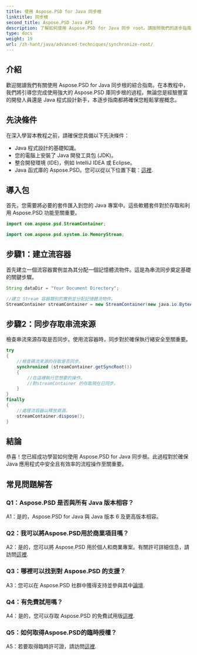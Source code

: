 ```yaml
---
title: 使用 Aspose.PSD for Java 同步根
linktitle: 同步根
second_title: Aspose.PSD Java API
description: 了解如何使用 Aspose.PSD for Java 同步 root。請按照我們的逐步指南進行高效率的 Java 流操作。
type: docs
weight: 19
url: /zh-hant/java/advanced-techniques/synchronize-root/
---
```

## 介紹

歡迎閱讀我們有關使用 Aspose.PSD for Java 同步根的綜合指南。在本教程中，我們將引導您完成使用強大的 Aspose.PSD 庫同步根的過程。無論您是經驗豐富的開發人員還是 Java 程式設計新手，本逐步指南都將確保您輕鬆掌握概念。

## 先決條件

在深入學習本教程之前，請確保您具備以下先決條件：

- Java 程式設計的基礎知識。
- 您的電腦上安裝了 Java 開發工具包 (JDK)。
- 整合開發環境 (IDE)，例如 IntelliJ IDEA 或 Eclipse。
-  Java 函式庫的 Aspose.PSD。您可以從以下位置下載：[這裡](https://releases.aspose.com/psd/java/).

## 導入包

首先，您需要將必要的套件匯入到您的 Java 專案中。這些軟體套件對於存取和利用 Aspose.PSD 功能至關重要。

```java
import com.aspose.psd.StreamContainer;

import com.aspose.psd.system.io.MemoryStream;
```

## 步驟1：建立流容器

首先建立一個流容器實例並為其分配一個記憶體流物件。這是為串流同步奠定基礎的關鍵步驟。

```java
String dataDir = "Your Document Directory";

//建立 Stream 容器類別的實例並分配記憶體流物件。
StreamContainer streamContainer = new StreamContainer(new java.io.ByteArrayInputStream(new byte[0]));
```

## 步驟2：同步存取串流來源

檢查串流來源存取是否同步。使用流容器時，同步對於確保執行緒安全至關重要。

```java
try
{
    //檢查碼流來源的存取是否同步。
    synchronized (streamContainer.getSyncRoot())
    {
        //在這裡執行您想要的操作。
        //對streamContainer 的存取現在已同步。
    }
}
finally
{
    //處理流容器以釋放資源。
    streamContainer.dispose();
}
```

## 結論

恭喜！您已經成功學習如何使用 Aspose.PSD for Java 同步根。此過程對於確保 Java 應用程式中安全且有效率的流程操作至關重要。

## 常見問題解答

### Q1：Aspose.PSD 是否與所有 Java 版本相容？

A1：是的，Aspose.PSD for Java 與 Java 版本 6 及更高版本相容。

### Q2：我可以將Aspose.PSD用於商業項目嗎？

 A2：是的，您可以將 Aspose.PSD 用於個人和商業專案。有關許可詳細信息，請訪問[這裡](https://purchase.aspose.com/buy).

### Q3：哪裡可以找到對 Aspose.PSD 的支援？

 A3：您可以在 Aspose.PSD 社群中獲得支持並參與其中[論壇](https://forum.aspose.com/c/psd/34).

### Q4：有免費試用嗎？

A4：是的，您可以存取 Aspose.PSD 的免費試用版[這裡](https://releases.aspose.com/).

### Q5：如何取得Aspose.PSD的臨時授權？

A5：若要取得臨時許可證，請訪問[這裡](https://purchase.aspose.com/temporary-license/).